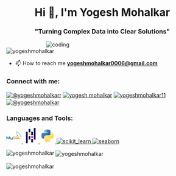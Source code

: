 <h1 align="center">Hi 👋, I'm Yogesh Mohalkar</h1>
<h3 align="center">"Turning Complex Data into Clear Solutions"</h3>
<img align="right" alt="coding" width="400" src="https://chools.in/wp-content/uploads/data-science-2-1.gif">


<p align="left"> <img src="https://komarev.com/ghpvc/?username=yogeshmohalkar&label=Profile%20views&color=0e75b6&style=flat" alt="yogeshmohalkar" /> </p>

- 📫 How to reach me **yogeshmohalkar0006@gmail.com**

<h3 align="left">Connect with me:</h3>
<p align="left">
<a href="https://twitter.com/@yogeshmohalkarr" target="blank"><img align="center" src="https://raw.githubusercontent.com/rahuldkjain/github-profile-readme-generator/master/src/images/icons/Social/twitter.svg" alt="@yogeshmohalkarr" height="30" width="40" /></a>
<a href="https://linkedin.com/in/yogesh mohalkar" target="blank"><img align="center" src="https://raw.githubusercontent.com/rahuldkjain/github-profile-readme-generator/master/src/images/icons/Social/linked-in-alt.svg" alt="yogesh mohalkar" height="30" width="40" /></a>
<a href="https://instagram.com/yogeshmohalkar11" target="blank"><img align="center" src="https://raw.githubusercontent.com/rahuldkjain/github-profile-readme-generator/master/src/images/icons/Social/instagram.svg" alt="yogeshmohalkar11" height="30" width="40" /></a>
<a href="https://www.youtube.com/c/@yogeshmohalkar" target="blank"><img align="center" src="https://raw.githubusercontent.com/rahuldkjain/github-profile-readme-generator/master/src/images/icons/Social/youtube.svg" alt="@yogeshmohalkar" height="30" width="40" /></a>
</p>

<h3 align="left">Languages and Tools:</h3>
<p align="left"> <a href="https://www.mysql.com/" target="_blank" rel="noreferrer"> <img src="https://raw.githubusercontent.com/devicons/devicon/master/icons/mysql/mysql-original-wordmark.svg" alt="mysql" width="40" height="40"/> </a> <a href="https://pandas.pydata.org/" target="_blank" rel="noreferrer"> <img src="https://raw.githubusercontent.com/devicons/devicon/2ae2a900d2f041da66e950e4d48052658d850630/icons/pandas/pandas-original.svg" alt="pandas" width="40" height="40"/> </a> <a href="https://www.python.org" target="_blank" rel="noreferrer"> <img src="https://raw.githubusercontent.com/devicons/devicon/master/icons/python/python-original.svg" alt="python" width="40" height="40"/> </a> <a href="https://scikit-learn.org/" target="_blank" rel="noreferrer"> <img src="https://upload.wikimedia.org/wikipedia/commons/0/05/Scikit_learn_logo_small.svg" alt="scikit_learn" width="40" height="40"/> </a> <a href="https://seaborn.pydata.org/" target="_blank" rel="noreferrer"> <img src="https://seaborn.pydata.org/_images/logo-mark-lightbg.svg" alt="seaborn" width="40" height="40"/> </a> </p>

<p><img align="left" src="https://github-readme-stats.vercel.app/api/top-langs?username=yogeshmohalkar&show_icons=true&locale=en&layout=compact" alt="yogeshmohalkar" /></p>

<p>&nbsp;<img align="center" src="https://github-readme-stats.vercel.app/api?username=yogeshmohalkar&show_icons=true&locale=en" alt="yogeshmohalkar" /></p>

<p><img align="center" src="https://github-readme-streak-stats.herokuapp.com/?user=yogeshmohalkar&" alt="yogeshmohalkar" /></p>
